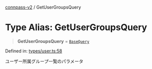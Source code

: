 [connpass-v2](../wiki/globals) / GetUserGroupsQuery

# Type Alias: GetUserGroupsQuery

> **GetUserGroupsQuery** = [`BaseQuery`](../wiki/TypeAlias.BaseQuery)

Defined in: [types/user.ts:58](https://github.com/ryohidaka/node-connpass/blob/498bb7569eeb752a9c8dac2ec862504840e66957/src/types/user.ts#L58)

ユーザー所属グループ一覧のパラメータ
